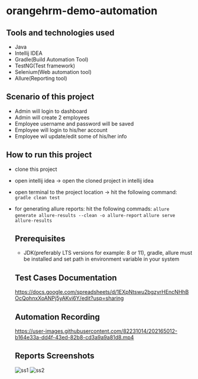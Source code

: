 # orangehrm-demo-automation

## Tools and technologies used
- Java
- Intellij IDEA
- Gradle(Build Automation Tool)
- TestNG(Test framework)
- Selenium(Web automation tool)
- Allure(Reporting tool)

## Scenario of this project
- Admin will login to dashboard
- Admin will create 2 employees
- Employee username and password will be saved
- Employee will login to his/her account
- Employee wil update/edit some of his/her info

## How to run this project
- clone this project
- open intellij idea -> open the cloned project in intellij idea
- open terminal to the project location -> hit the following command: ```gradle clean test```
- for generating allure reports: hit the following commads: 
  ```allure generate allure-results --clean -o allure-report```
  ```allure serve allure-results```
  
  ## Prerequisites
  - JDK(preferably LTS versions for example: 8 or 11), gradle, allure must be installed and set path in environment variable in your system
  
  ## Test Cases Documentation
  https://docs.google.com/spreadsheets/d/1EXpNtswu2bgzyrHEncNHhBOcQohnxXoANPj5yAKvi6Y/edit?usp=sharing
  
  ## Automation Recording
  https://user-images.githubusercontent.com/82231014/202165012-b164e33a-dd4f-43ed-82b8-cd3a9a9a81d8.mp4

  ## Reports Screenshots
  ![ss1](https://user-images.githubusercontent.com/82231014/202162317-317a13ee-c6da-417d-bb73-bd5ccd36a72c.png)
  ![ss2](https://user-images.githubusercontent.com/82231014/202162336-2dc577f6-bda5-4f92-8cf4-d518eb1c29eb.png)

  
  

